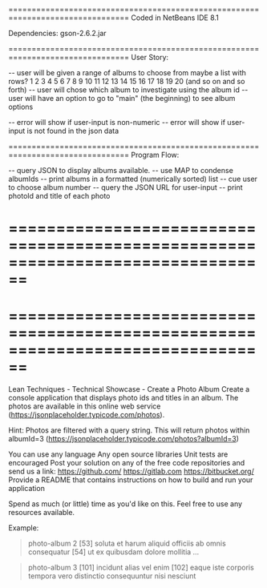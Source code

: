 ================================================================================
Coded in NetBeans IDE 8.1

Dependencies: gson-2.6.2.jar



================================================================================
User Story:

-- user will be given a range of albums to choose from
        maybe a list with rows? 
     1   2   3   4   5   6   7   8   9  10
    11  12  13  14  15  16  17  18  19  20
        (and so on and so forth)
-- user will chose which album to investigate using the album id 
-- user will have an option to go to "main" (the beginning) to see album options

-- error will show if user-input is non-numeric
-- error will show if user-input is not found in the json data


================================================================================
Program Flow:

-- query JSON to display albums available.
-- use MAP to condense albumIds
-- print albums in a formatted (numerically sorted) list
-- cue user to choose album number 
-- query the JSON URL for user-input
-- print photoId and title of each photo

================================================================================
================================================================================
================================================================================
================================================================================

Lean Techniques - Technical Showcase - Create a Photo Album
Create a console application that displays photo ids and titles in an album. The photos are available in this online web service (https://jsonplaceholder.typicode.com/photos).
 
Hint: Photos are filtered with a query string. This will return photos within albumId=3 (https://jsonplaceholder.typicode.com/photos?albumId=3)
 
You can use any language
Any open source libraries
Unit tests are encouraged
Post your solution on any of the free code repositories and send us a link:
https://github.com/
https://gitlab.com
https://bitbucket.org/
Provide a README that contains instructions on how to build and run your application
 
Spend as much (or little) time as you'd like on this. Feel free to use any resources available.
 
Example: 
> photo-album 2
[53] soluta et harum aliquid officiis ab omnis consequatur
[54] ut ex quibusdam dolore mollitia
…

> photo-album 3
[101] incidunt alias vel enim
[102] eaque iste corporis tempora vero distinctio consequuntur nisi nesciunt

